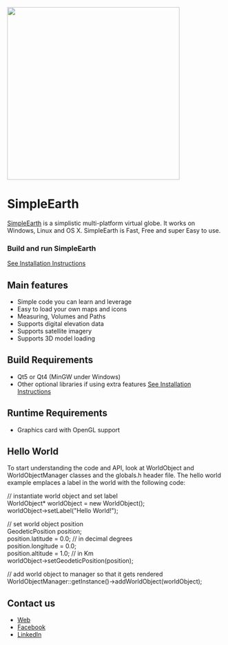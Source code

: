 <img src="http://www.huesoftllc.com/oldPage/slider1.jpg" width=400>


SimpleEarth
=========

[SimpleEarth][1] is a simplistic multi-platform virtual globe. It works on Windows, Linux and OS X. SimpleEarth is Fast, Free and super Easy to use.


### Build and run SimpleEarth ###

[See Installation Instructions][2]


Main features
-------------
   * Simple code you can learn and leverage
   * Easy to load your own maps and icons
   * Measuring, Volumes and Paths
   * Supports digital elevation data
   * Supports satellite imagery
   * Supports 3D model loading


Build Requirements
------------------

* Qt5 or Qt4 (MinGW under Windows)
* Other optional libraries if using extra features [See Installation Instructions][2]


Runtime Requirements
--------------------
  * Graphics card with OpenGL support


Hello World
-----------

To start understanding the code and API, look at WorldObject and WorldObjectManager classes and the globals.h header file. The hello world example emplaces a label in the world with the following code:

// instantiate world object and set label<br>
WorldObject* worldObject = new WorldObject();<br>
worldObject->setLabel("Hello World!");<br>

// set world object position<br>
GeodeticPosition position;<br>
position.latitude = 0.0;  // in decimal degrees<br>
position.longitude = 0.0;<br>
position.altitude = 1.0;  // in Km<br>
worldObject->setGeodeticPosition(position);<br>

// add world object to manager so that it gets rendered<br>
WorldObjectManager::getInstance()->addWorldObject(worldObject);<br>


Contact us
----------

   * [Web][1]
   * [Facebook][2]
   * [LinkedIn][3]

[1]: http://www.huesoftllc.com
[2]: https://www.facebook.com/huesoftllc
[3]: https://www.linkedin.com/company/huesoft-llc?trk=top_nav_home

